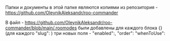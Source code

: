 Папки и документы в этой папке являются копиями из репозитория - https://github.com/OleynikAleksandr/roo-commander 

В файл - https://github.com/OleynikAleksandr/roo-commander/blob/main/.roomodes были добавлены для каждого блока {} (для каждого "slug": ) три новых поля -
"enabled":,
"order":
"whenToUse":